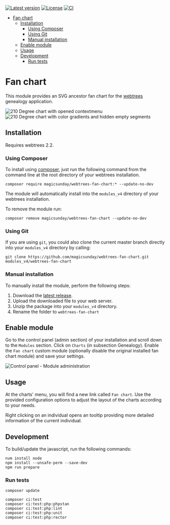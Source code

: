 [![Latest version](https://img.shields.io/github/v/release/magicsunday/webtrees-fan-chart?sort=semver)](https://github.com/magicsunday/webtrees-fan-chart/releases/latest)
[![License](https://img.shields.io/github/license/magicsunday/webtrees-fan-chart)](https://github.com/magicsunday/webtrees-fan-chart/blob/main/LICENSE)
[![CI](https://github.com/magicsunday/webtrees-fan-chart/actions/workflows/ci.yml/badge.svg)](https://github.com/magicsunday/webtrees-fan-chart/actions/workflows/ci.yml)


<!-- TOC -->
* [Fan chart](#fan-chart)
  * [Installation](#installation)
    * [Using Composer](#using-composer)
    * [Using Git](#using-git)
    * [Manual installation](#manual-installation)
  * [Enable module](#enable-module)
  * [Usage](#usage)
  * [Development](#development)
    * [Run tests](#run-tests)
<!-- TOC -->


# Fan chart
This module provides an SVG ancestor fan chart for the [webtrees](https://www.webtrees.net) genealogy application.

![210 Degree chart with opened contextmenu](assets/fan-chart-210-contextmenu.png)
![210 Degree chart with color gradients and hidden empty segments](assets/fan-chart-210-gradient.png)


## Installation
Requires webtrees 2.2.

### Using Composer
To install using [composer](https://getcomposer.org/), just run the following command from the command line 
at the root directory of your webtrees installation.

``` 
composer require magicsunday/webtrees-fan-chart:* --update-no-dev
```

The module will automatically install into the ``modules_v4`` directory of your webtrees installation.

To remove the module run:
```
composer remove magicsunday/webtrees-fan-chart --update-no-dev
```

### Using Git
If you are using ``git``, you could also clone the current master branch directly into your ``modules_v4`` directory 
by calling:

```
git clone https://github.com/magicsunday/webtrees-fan-chart.git modules_v4/webtrees-fan-chart
```

### Manual installation
To manually install the module, perform the following steps:

1. Download the [latest release](https://github.com/magicsunday/webtrees-fan-chart/releases/latest).
2. Upload the downloaded file to your web server.
3. Unzip the package into your ``modules_v4`` directory.
4. Rename the folder to ``webtrees-fan-chart``

## Enable module
Go to the control panel (admin section) of your installation and scroll down to the ``Modules`` section. Click 
on ``Charts`` (in subsection Genealogy). Enable the ``Fan chart`` custom module (optionally disable the original
installed fan chart module) and save your settings.

![Control panel - Module administration](assets/control-panel-modules.png)


## Usage
At the charts' menu, you will find a new link called `Fan chart`. Use the provided configuration options
to adjust the layout of the charts according to your needs.

Right clicking on an individual opens an tooltip providing more detailed information of the current individual.


## Development
To build/update the javascript, run the following commands:

```
nvm install node
npm install --unsafe-perm --save-dev
npm run prepare
```

### Run tests
```
composer update

composer ci:test
composer ci:test:php:phpstan
composer ci:test:php:lint
composer ci:test:php:unit
composer ci:test:php:rector
```
